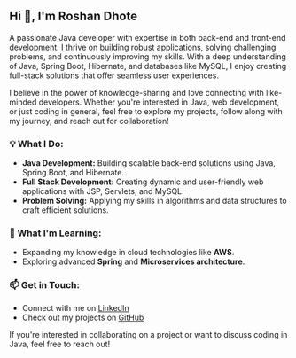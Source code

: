 
  ## Hi 👋, I'm Roshan Dhote  
A passionate Java developer with expertise in both back-end and front-end development. I thrive on building robust applications, solving challenging problems, and continuously improving my skills. With a deep understanding of Java, Spring Boot, Hibernate, and databases like MySQL, I enjoy creating full-stack solutions that offer seamless user experiences.

I believe in the power of knowledge-sharing and love connecting with like-minded developers. Whether you're interested in Java, web development, or just coding in general, feel free to explore my projects, follow along with my journey, and reach out for collaboration!

### 💡 What I Do:
- **Java Development:** Building scalable back-end solutions using Java, Spring Boot, and Hibernate.
- **Full Stack Development:** Creating dynamic and user-friendly web applications with JSP, Servlets, and MySQL.
- **Problem Solving:** Applying my skills in algorithms and data structures to craft efficient solutions.
  
### 🌱 What I'm Learning:
- Expanding my knowledge in cloud technologies like **AWS**.
- Exploring advanced **Spring** and **Microservices architecture**.

### 📫 Get in Touch:
- Connect with me on [LinkedIn](https://www.linkedin.com/in/roshan-dhote)  
- Check out my projects on [GitHub](https://github.com/RoshansGit77)

If you're interested in collaborating on a project or want to discuss coding in Java, feel free to reach out!

<!--
**RoshansGit77/RoshansGit77** is a ✨ _special_ ✨ repository because its `README.md` (this file) appears on your GitHub profile.

Here are some ideas to get you started:

- 🔭 I’m currently working on ...
- 🌱 I’m currently learning ...
- 👯 I’m looking to collaborate on ...
- 🤔 I’m looking for help with ...
- 💬 Ask me about ...
- 📫 How to reach me: ...
- 😄 Pronouns: ...
- ⚡ Fun fact: ...
-->

